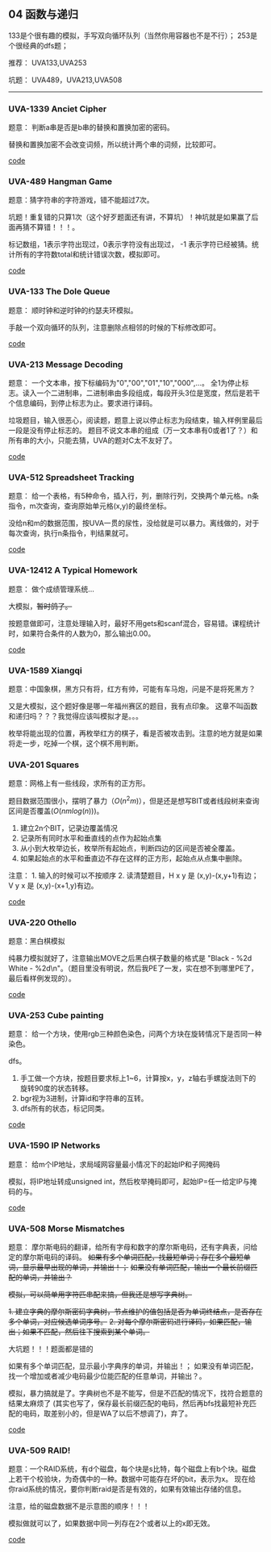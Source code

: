 ## 04 函数与递归

133是个很有趣的模拟，手写双向循环队列（当然你用容器也不是不行）；
253是个很经典的dfs题；

推荐： UVA133,UVA253 

坑题： UVA489，UVA213,UVA508

---

### UVA-1339 Anciet Cipher

题意： 判断a串是否是b串的替换和置换加密的密码。

替换和置换加密不会改变词频，所以统计两个串的词频，比较即可。

[code](./uva1339.cpp)


### UVA-489 Hangman Game

题意：猜字符串的字符游戏，错不能超过7次。

坑题！重复错的只算1次（这个好歹题面还有讲，不算坑）！神坑就是如果赢了后面再猜不算错！！！。

标记数组，1表示字符出现过，0表示字符没有出现过， -1 表示字符已经被猜。统计所有的字符数total和统计错误次数，模拟即可。

[code](./uva489.cpp)

### UVA-133 The Dole Queue

题意： 顺时钟和逆时钟的约瑟夫环模拟。

手敲一个双向循环的队列，注意删除点相邻的时候的下标修改即可。

[code](./uva133.cpp)


### UVA-213 Message Decoding 

题意： 一个文本串，按下标编码为"0","00","01","10","000",...。 全1为停止标志。读入一个二进制串，二进制串由多段组成，每段开头3位是宽度，然后是若干个信息编码，到停止标志为止。要求进行译码。

垃圾题目，输入很恶心，阅读题，题意上说以停止标志为段结束，输入样例里最后一段是没有停止标志的。
题目不说文本串的组成（万一文本串有0或者1了？）和所有串的大小，只能去猜，UVA的题对C太不友好了。

[code](./uva213.cpp)

### UVA-512 Spreadsheet Tracking

题意： 给一个表格，有5种命令，插入行，列，删除行列，交换两个单元格。n条指令，m次查询，查询原始单元格(x,y)的最终坐标。

没给n和m的数据范围，按UVA一贯的尿性，没给就是可以暴力。离线做的，对于每次查询，执行n条指令，判结果就可。

[code](./uva512.cpp)


### UVA-12412 A Typical Homework

题意： 做个成绩管理系统...

大模拟，~~暂时鸽了。~~ 

按题意做即可，注意处理输入时，最好不用gets和scanf混合，容易错。课程统计时，如果符合条件的人数为0，那么输出0.00。

[code](./uva12412.cpp)

### UVA-1589 Xiangqi

题意：中国象棋，黑方只有将，红方有帅，可能有车马炮，问是不是将死黑方？

又是大模拟，这个题好像是哪一年福州赛区的题目，我有点印象。 这章不叫函数和递归吗？？？我觉得应该叫模拟才是。。。

枚举将能出现的位置，再枚举红方的棋子，看是否被攻击到。注意的地方就是如果将走一步，吃掉一个棋，这个棋不用判断。


### UVA-201 Squares

题意：网格上有一些线段，求所有的正方形。

题目数据范围很小，摆明了暴力（$O(n^2m)$），但是还是想写BIT或者线段树来查询区间是否覆盖($O(nmlog(n))$)。

1. 建立2n个BIT，记录边覆盖情况
2. 记录所有同时水平和垂直线的点作为起始点集
3. 从小到大枚举边长，枚举所有起始点，判断四边的区间是否被全覆盖。
4. 如果起始点的水平和垂直边不存在这样的正方形，起始点从点集中删除。

注意： 1. 输入的时候可以不按顺序
      2. 读清楚题目，H x y 是 (x,y)-(x,y+1)有边； V y x 是 (x,y)-(x+1,y)有边。

[code](./uva201.cpp)

### UVA-220 Othello

题意：黑白棋模拟

纯暴力模拟就好了，注意输出MOVE之后黑白棋子数量的格式是 "Black - %2d White - %2d\n"。（题目里没有明说，然后我PE了一发，实在想不到哪里PE了，最后看样例发现的）。

[code](./uva220.cpp)

### UVA-253 Cube painting

题意： 给一个方块，使用rgb三种颜色染色，问两个方块在旋转情况下是否同一种染色。

dfs。
1. 手工做一个方块，按题目要求标上1~6，计算按x，y，z轴右手螺旋法则下的旋转90度的状态转移。
2. bgr视为3进制，计算id和字符串的互转。
3. dfs所有的状态，标记同类。

[code](./uva253.cpp)


### UVA-1590 IP Networks

题意： 给m个IP地址，求局域网容量最小情况下的起始IP和子网掩码

模拟，将IP地址转成unsigned int，然后枚举掩码即可，起始IP=任一给定IP与掩码的与。

[code](./uva1590.cpp)

### UVA-508 Morse Mismatches

题意： 摩尔斯电码的翻译，给所有字母和数字的摩尔斯电码，还有字典表，问给定的摩尔斯电码的译码。 
~~如果有多个单词匹配，找最短单词；存在多个最短单词，显示最早出现的单词，并输出！；~~
~~如果没有单词匹配，输出一个最长前缀匹配的单词，并输出？~~

~~模拟，可以简单用字符匹串配来搞，但我还是想写字典树。~~

~~1. 建立字典的摩尔斯密码字典树，节点维护的值包括是否为单词终结点，是否存在多个单词，对应候选单词序号。~~
~~2. 对每个摩尔斯密码进行译码，如果匹配，输出；如果不匹配，然后往下搜索到某个单词。~~

大坑题！！！题面都是错的

如果有多个单词匹配，显示最小字典序的单词，并输出！；
如果没有单词匹配，找一个增加或者减少电码最少位能匹配的任意单词，并输出？。

模拟，暴力搞就是了。字典树也不是不能写，但是不匹配的情况下，找符合题意的结果太麻烦了
(其实也写了，保存最长前缀匹配的电码，然后再bfs找最短补充匹配的电码，取差别小的，但是WA了以后不想调了)，弃了。

[code](./uva-508_bf.cpp)

### UVA-509 RAID!

题意：一个RAID系统，有d个磁盘，每个块是s比特，每个磁盘上有b个块。磁盘上若干个校验块，为奇偶中的一种。数据中可能存在坏的bit，表示为x。
现在给你raid系统的情况，要你判断raid是否是有效的，如果有效输出存储的信息。

注意，给的磁盘数据不是示意图的顺序！！！

模拟做就可以了，如果数据中同一列存在2个或者以上的x即无效。

[code](./uva509.cpp)
